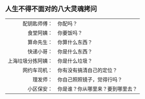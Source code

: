 ## 人生不得不面对的八大灵魂拷问

|||
|-:|:-|
|配钥匙师傅：|你配吗？|
|食堂阿姨：|你要饭吗？|
|算命先生：|你算什么东西？|
|快递小哥：|你是什么东西？|
|上海垃圾分拣阿姨：|你是什么垃圾？|
|网约车司机：|你有没有搞清自己的定位？|
|理发师：|你自己照照镜子，觉得行吗？|
|小区保安：|你是谁？你从哪里来？要到哪里去？|